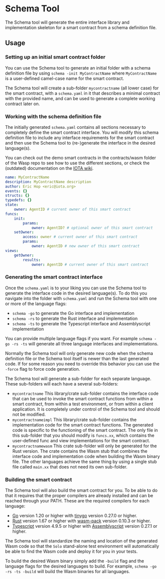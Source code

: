 # Schema Tool

The Schema tool will generate the entire interface library and implementation skeleton 
for a smart contract from a schema definition file.

## Usage

### Setting up an initial smart contract folder

You can use the Schema tool to generate an initial folder with a schema definition file by
using `schema -init MyContractName` where `MyContractName` is a user-defined camel-case 
name for the smart contract.

The Schema tool will create a sub-folder `mycontractname` (all lower case) for the smart 
contract, with a `schema.yaml` in it that describes a minimal contract with the 
provided name, and can be used to generate a complete working contract later on.

### Working with the schema definition file

The initially generated `schema.yaml` contains all sections necessary to completely 
define the smart contract interface. You will modify this schema definition file to 
include any interface requirements for the smart contract and then use the Schema tool 
to (re-)generate the interface in the desired language(s).

You can check out the demo smart contracts in the contracts/wasm folder of the Wasp repo 
to see how to use the different sections, or check the (outdated) documentation on the 
[IOTA wiki](https://wiki.iota.org/shimmer/smart-contracts/guide/wasm_vm/schema/).

```yaml
name: MyContractName
description: MyContractName description
author: Eric Hop <eric@iota.org>
events: {}
structs: {}
typedefs: {}
state:
    owner: AgentID # current owner of this smart contract
funcs:
    init:
        params:
            owner: AgentID? # optional owner of this smart contract
    setOwner:
        access: owner # current owner of this smart contract
        params:
            owner: AgentID # new owner of this smart contract
views:
    getOwner:
        results:
            owner: AgentID # current owner of this smart contract
```

### Generating the smart contract interface

Once the `schema.yaml` is to your liking you can use the Schema tool to generate the 
interface code in the desired language(s). To do this you navigate into the folder 
with `schema.yaml` and run the Schema tool with one or more of the language flags:

- `schema -go` to generate the Go interface and implementation
- `schema -rs` to generate the Rust interface and implementation
- `schema -ts` to generate the Typescript interface and Assemblyscript implementation

You can provide multiple language flags if you want. For example `schema -go -rs -ts` 
will generate all three language interfaces and implementations.

Normally the Schema tool will only generate new code when the schema definition file 
or the Schema tool itself is newer than the last generated code. If for some reason you 
need to override this behavior you can use the `-force` flag to force code generation.

The Schema tool will generate a sub-folder for each separate language. These sub-folders 
will each have a several sub-folders:

- `mycontractname` This library/crate sub-folder contains the interface code that can be 
  used to 
  invoke the smart contract functions from within a smart contract, from within a test 
  environment, or from within a client application. It is completely under control of the 
  Schema tool and should not be modified.
- `mycontractnameimpl` This library/crate sub-folder contains the implementation code for 
  the smart contract functions. The generated code is specific to the functioning of the 
  smart contract. The only file in this sub-folder that you should modify is `funcs.xx`, 
  which contains the user-defined func and view implementations for the smart contract.
- `mycontractnamewasm` This crate sub-folder will only be generated for the Rust version. 
  The crate contains the Wasm stub that combines the interface code and implementation 
  code when building the Wasm binary file. The other languages achieve the same thing by 
  using a single stub file called `main.xx` that does not need its own sub-folder.

### Building the smart contract

The Schema tool will also build the smart contract for you. To be able to do that it 
requires that the proper compilers are already installed and can be reached through 
your PATH. These are the required compilers for each language:

- [Go](https://go.dev/) version 1.20 or higher with [tinygo](https://tinygo.org/) version
  0.27.0 or higher.
- [Rust](https://www.rust-lang.org/) version 1.67 or higher with
  [wasm-pack](https://github.com/rustwasm/wasm-pack) version 0.10.3 or higher.
- [Typescript](https://www.npmjs.com/package/typescript) version 4.9.5 or higher with 
  [Assemblyscript](https://www.assemblyscript.org/) version 0.27.1 or higher.

The Schema tool will standardize the naming and location of the generated Wasm code so 
that the `Solo` stand-alone test environment will automatically be able to find the Wasm 
code and deploy it for you in your tests.

To build the desired Wasm binary simply add the `-build` flag and the language flags for 
the desired languages to build. For example, `schema -go -rs -ts -build` will build 
the Wasm binaries for all languages.
